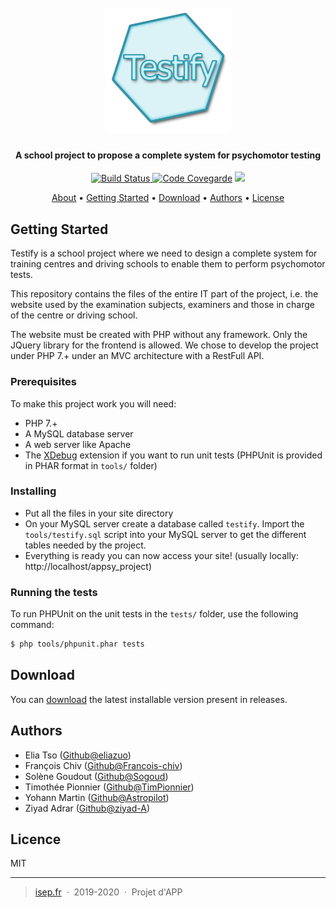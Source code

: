 <h1 align="center">
  <br>
  <img src="https://raw.githubusercontent.com/Astropilot/appsy_project/master/public/images/logo_testify.png" alt="Testify" width="200">
</h1>

<h4 align="center">
A school project to propose a complete system for psychomotor testing</h4>

<p align="center">
  <a href="https://travis-ci.org/Astropilot/appsy_project">
    <img src="https://travis-ci.org/Astropilot/appsy_project.svg?branch=master"
         alt="Build Status">
  </a>
  <a href="https://codecov.io/gh/Astropilot/appsy_project"><img src="https://codecov.io/gh/Astropilot/appsy_project/branch/master/graph/badge.svg" alt="Code Covegarde"></a>
  <img src="https://img.shields.io/badge/Made%20with-%E2%9D%A4%EF%B8%8F-yellow.svg">
</p>

<p align="center">
  <a href="#about">About</a> •
  <a href="#getting-started">Getting Started</a> •
  <a href="#download">Download</a> •
  <a href="#authors">Authors</a> •
  <a href="#license">License</a>
</p>

## Getting Started

Testify is a school project where we need to design a complete system for training centres and driving schools to enable them to perform psychomotor tests.

This repository contains the files of the entire IT part of the project, i.e. the website used by the examination subjects, examiners and those in charge of the centre or driving school.

The website must be created with PHP without any framework. Only the JQuery library for the frontend is allowed. We chose to develop the project under PHP 7.+ under an MVC architecture with a RestFull API.

### Prerequisites

To make this project work you will need:

* PHP 7.+
* A MySQL database server
* A web server like Apache
* The [XDebug](https://xdebug.org/) extension if you want to run unit tests (PHPUnit is provided in PHAR format in `tools/` folder)

### Installing

* Put all the files in your site directory
* On your MySQL server create a database called `testify`. Import the `tools/testify.sql` script into your MySQL server to get the different tables needed by the project.
* Everything is ready you can now access your site! (usually locally: http://localhost/appsy_project)

### Running the tests

To run PHPUnit on the unit tests in the `tests/` folder, use the following command:
```bash
$ php tools/phpunit.phar tests
```

## Download

You can [download](https://github.com/Astropilot/appsy_project/releases/tag/v1.0.0) the latest installable version present in releases.

## Authors

* Elia Tso ([Github@eliazuo](https://github.com/eliazuo))
* François Chiv ([Github@Francois-chiv](https://github.com/Francois-chiv))
* Solène Goudout ([Github@Sogoud](https://github.com/Sogoud))
* Timothée Pionnier ([Github@TimPionnier](https://github.com/TimPionnier))
* Yohann Martin ([Github@Astropilot](https://github.com/Astropilot))
* Ziyad Adrar ([Github@ziyad-A](https://github.com/ziyad-A))

## Licence

MIT

---

> [isep.fr](https://www.isep.fr/) &nbsp;&middot;&nbsp;
> 2019-2020 &nbsp;&middot;&nbsp;
> Projet d'APP
